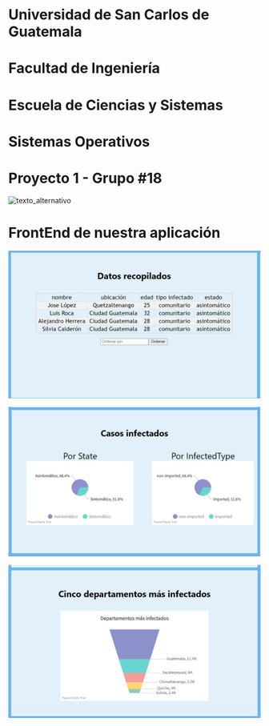 # Universidad de San Carlos de Guatemala
# Facultad de Ingeniería
# Escuela de Ciencias y Sistemas
# Sistemas Operativos 
# Proyecto 1 - Grupo #18
![texto_alternativo](https://i.pinimg.com/originals/e7/94/6c/e7946c7073fc9df995f6047d17125afe.png)


# FrontEnd de nuestra aplicación
![texto_alternativo](https://github.com/JuanPabloGarciaMonzon/SO1A_G18_Proyecto1/blob/main/images/WhatsApp%20Image%202021-03-24%20at%2022.45.55.jpeg)


![texto_alternativo](https://github.com/JuanPabloGarciaMonzon/SO1A_G18_Proyecto1/blob/main/images/WhatsApp%20Image%202021-03-24%20at%2023.47.18.jpeg)


![texto_alternativo](https://github.com/JuanPabloGarciaMonzon/SO1A_G18_Proyecto1/blob/main/images/WhatsApp%20Image%202021-03-24%20at%2023.17.44.jpeg)
